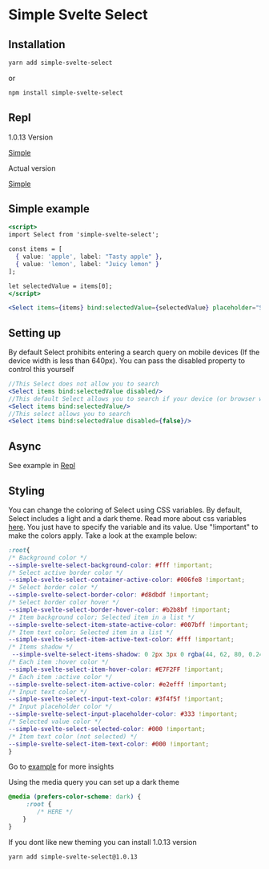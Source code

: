 # Simple Svelte Select

## Installation

````bash
yarn add simple-svelte-select
````

or 

````bash
npm install simple-svelte-select
````

## Repl

1.0.13 Version

[Simple](https://svelte.dev/repl/d8af37de112a45f3a3da2ffee0e7eea7?version=3.31.0 "Svelte Repl")

Actual version

[Simple](https://svelte.dev/repl/a7ae80f2cac54bed810f576fe2655b06?version=3.31.0 "Svelte Repl")

## Simple example

````jsx
<script>
import Select from 'simple-svelte-select';

const items = [
  { value: 'apple', label: "Tasty apple" },
  { value: 'lemon', label: "Juicy lemon" }
];

let selectedValue = items[0];
</script>

<Select items={items} bind:selectedValue={selectedValue} placeholder="Select apple or lemon"/>
````
## Setting up

By default Select prohibits entering a search query on mobile devices (If the device width is less than 640px). You can pass the disabled property to control this yourself

````jsx
//This Select does not allow you to search
<Select items bind:selectedValue disabled/>
//This default Select allows you to search if your device (or browser window) is wider than 640 pixels
<Select items bind:selectedValue/>
//This select allows you to search
<Select items bind:selectedValue disabled={false}/>
````

## Async

See example in [Repl](https://svelte.dev/repl/975f82c7fd1a4f4c81ec16155ad16770?version=3.31.0)

## Styling

You can change the coloring of Select using CSS variables.
By default, Select includes a light and a dark theme.
Read more about css variables [here](https://developer.mozilla.org/ru/docs/Web/CSS/Using_CSS_custom_properties "MDN Web Docs").
You just have to specify the variable and its value. Use "!important" to make the colors apply.
Take a look at the example below:
````css
:root{
/* Background color */
--simple-svelte-select-background-color: #fff !important;
/* Select active border color */
--simple-svelte-select-container-active-color: #006fe8 !important;
/* Select border color */
--simple-svelte-select-border-color: #d8dbdf !important;
/* Select border color hover */
--simple-svelte-select-border-hover-color: #b2b8bf !important;
/* Item background color; Selected item in a list */
--simple-svelte-select-item-state-active-color: #007bff !important;
/* Item text color; Selected item in a list */
--simple-svelte-select-item-active-text-color: #fff !important;
/* Items shadow */
 --simple-svelte-select-items-shadow: 0 2px 3px 0 rgba(44, 62, 80, 0.24) !important;
/* Each item :hover color */
--simple-svelte-select-item-hover-color: #E7F2FF !important;
/* Each item :active color */
--simple-svelte-select-item-active-color: #e2efff !important;
/* Input text color */
--simple-svelte-select-input-text-color: #3f4f5f !important;
/* Input placeholder color */
--simple-svelte-select-input-placeholder-color: #333 !important;
/* Selected value color */
--simple-svelte-select-selected-color: #000 !important;
/* Item text color (not selected) */
--simple-svelte-select-item-text-color: #000 !important;
}
````
Go to [example](https://svelte.dev/repl/1bca66aa2644426e83a1381a117d9fe4?version=3 "Svelte Repl") for more insights

Using the media query you can set up a dark theme
````css
@media (prefers-color-scheme: dark) {
	 :root {
		/* HERE */
	}
}
````

If you dont like new theming you can install 1.0.13 version

````bash
yarn add simple-svelte-select@1.0.13
````